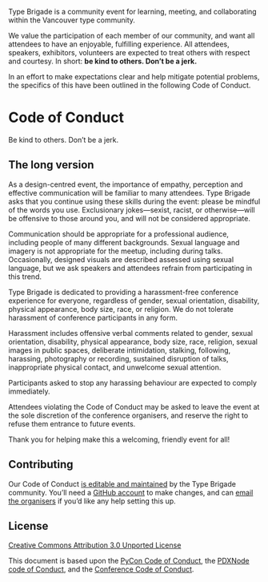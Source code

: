 Type Brigade is a community event for learning, meeting, and collaborating within the Vancouver type community.

We value the participation of each member of our community, and want all attendees to have an enjoyable, fulfilling experience. All attendees, speakers, exhibitors, volunteers are expected to treat others with respect and courtesy. In short: __be kind to others. Don’t be a jerk.__

In an effort to make expectations clear and help mitigate potential problems, the specifics of this have been outlined in the following Code of Conduct.

# Code of Conduct

Be kind to others. Don’t be a jerk.

## The long version

As a design-centred event, the importance of empathy, perception and effective communication will be familiar to many attendees. Type Brigade asks that you continue using these skills during the event: please be mindful of the words you use. Exclusionary jokes—sexist, racist, or otherwise—will be offensive to those around you, and will not be considered appropriate.

Communication should be appropriate for a professional audience, including people of many different backgrounds. Sexual language and imagery is not appropriate for the meetup, including during talks. Occasionally, designed visuals are described assessed using sexual language, but we ask speakers and attendees refrain from participating in this trend.

Type Brigade is dedicated to providing a harassment-free conference experience for everyone, regardless of gender, sexual orientation, disability, physical appearance, body size, race, or religion. We do not tolerate harassment of conference participants in any form.

Harassment includes offensive verbal comments related to gender, sexual orientation, disability, physical appearance, body size, race, religion, sexual images in public spaces, deliberate intimidation, stalking, following, harassing, photography or recording, sustained disruption of talks, inappropriate physical contact, and unwelcome sexual attention.

Participants asked to stop any harassing behaviour are expected to comply immediately.

Attendees violating the Code of Conduct may be asked to leave the event at the sole discretion of the conference organisers, and reserve the right to refuse them entrance to future events.

Thank you for helping make this a welcoming, friendly event for all!

## Contributing

Our Code of Conduct [is editable and maintained](https://github.com/typebrigade/typebrigade.com/edit/master/code-of-conduct.md) by the Type Brigade community. You’ll need a [GitHub account](https://github.com/typebrigade/typebrigade.com/edit/master/code-of-conduct.md) to make changes, and can [email the organisers](mailto:kenneth@typebrigade.com) if you’d like any help setting this up.

## License

[Creative Commons Attribution 3.0 Unported License](http://creativecommons.org/licenses/by/3.0)

This document is based upon the [PyCon Code of Conduct](https://us.pycon.org/2012/codeofconduct/), the [PDXNode code of Conduct](https://github.com/PDXNode/pdxnode/blob/master/code-of-conduct.md#code-of-conduct), and the [Conference Code of Conduct](http://confcodeofconduct.com/).
